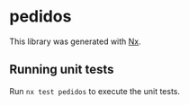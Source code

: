 # pedidos

This library was generated with [Nx](https://nx.dev).

## Running unit tests

Run `nx test pedidos` to execute the unit tests.
